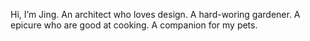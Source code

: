 Hi, I’m Jing. An architect who loves design. A hard-woring gardener. A epicure who are good at cooking. A companion for my pets.
